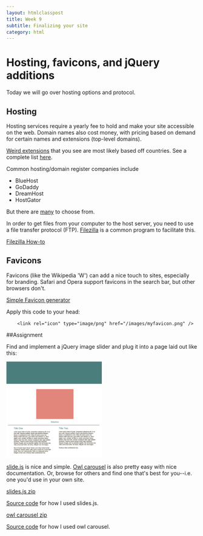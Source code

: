 ```yaml
---
layout: htmlclasspost
title: Week 9
subtitle: Finalizing your site
category: html
---
```


# Hosting, favicons, and jQuery additions

Today we will go over hosting options and protocol.

## Hosting

Hosting services require a yearly fee to hold and make your site accessible on the web. Domain names also cost money, with pricing based on demand for certain names and extensions (top-level domains).

<a href="http://mentalfloss.com/article/30583/weird-world-country-specific-web-domains" class="three">Weird extensions</a> that you see are most likely based off countries. See a complete list <a href="http://en.wikipedia.org/wiki/List_of_Internet_top-level_domains" class="three">here</a>.


Common hosting/domain register companies include

  * BlueHost
  * GoDaddy
  * DreamHost
  * HostGator

But there are <a href= "http://www.pcmag.com/article2/0,2817,2424725,00.asp" class="three">many</a> to choose from.

In order to get files from your computer to the host server, you need to use a file transfer protocol (FTP). <a href="https://filezilla-project.org" class="three">Filezilla</a> is a common program to facilitate this. 

<a href="https://wiki.filezilla-project.org/FileZilla_Client_Tutorial_(en)" class="three">Filezilla How-to</a>

## Favicons

Favicons (like the Wikipedia 'W') can add a nice touch to sites, especially for branding. Safari and Opera support favicons in the search bar, but other browsers don't.


<a href="http://www.favicon.cc" class="three">Simple Favicon generator</a> 

Apply this code to your head:

        <link rel="icon" type="image/png" href="/images/myfavicon.png" />

##Assignment

Find and implement a jQuery image slider and plug it into a page laid out like this:

<img src="/../img/week9.jpg" width="50%">

<a href="http://www.slidesjs.com" class="three">slide.js</a> is nice and simple. <a href="http://owlgraphic.com/owlcarousel/demos/one.html" class="three">Owl carousel</a> is also pretty easy with nice documentation. Or, browse for others and find one that's best for you--i.e. one you'd use in your own site.

<a class="three" href="../../slides.zip" target="_blank">slides.js zip</a>

<a class="three" href="../../week9.zip" target="_blank">Source code</a> for how I used slides.js.

<a class="three" href="../../owl.carousel.zip" target="_blank">owl carousel zip</a>

<a class="three" href="../../week9owl.zip" target="_blank">Source code</a> for how I used owl carousel.